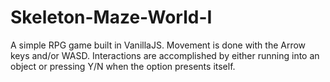 # Skeleton-Maze-World-I
A simple RPG game built in VanillaJS.
Movement is done with the Arrow keys and/or WASD. 
Interactions are accomplished by either running into an object or pressing Y/N when the option presents itself.
